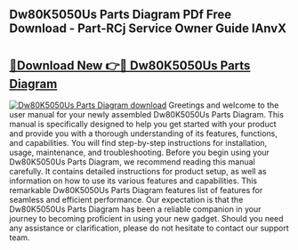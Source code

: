 ## Dw80K5050Us Parts Diagram PDf Free Download - Part-RCj Service Owner Guide lAnvX

# <h2><a href="http://dfun5g.blite.top/?on=Dw80K5050Us+Parts+Diagram">🔗Download New 👉🔴 Dw80K5050Us Parts Diagram</a></h2>

[![Dw80K5050Us Parts Diagram download](https://i.imgur.com/lujVjoI.png)](http://dfun5g.blite.top/?on=Dw80K5050Us+Parts+Diagram)
Greetings and welcome to the user manual for your newly assembled Dw80K5050Us Parts Diagram. This manual is specifically designed to help you get started with your product and provide you with a thorough understanding of its features, functions, and capabilities. You will find step-by-step instructions for installation, usage, maintenance, and troubleshooting. Before you begin using your Dw80K5050Us Parts Diagram, we recommend reading this manual carefully. It contains detailed instructions for product setup, as well as information on how to use its various features and capabilities. This remarkable Dw80K5050Us Parts Diagram features list of features for seamless and efficient performance. Our expectation is that the Dw80K5050Us Parts Diagram has been a reliable companion in your journey to becoming proficient in using your new gadget. Should you need any assistance or clarification, please do not hesitate to contact our support team.
